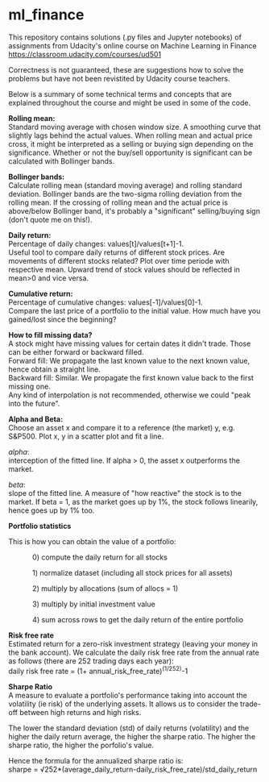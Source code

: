 # ml_finance

This repository contains solutions (.py files and Jupyter notebooks) of assignments from Udacity's online course on Machine Learning in Finance https://classroom.udacity.com/courses/ud501

Correctness is not guaranteed, these are suggestions how to solve the problems but have not been revistited by Udacity course teachers.



Below is a summary of some technical terms and concepts that are explained throughout the course and might be used in some of the code.

<b>Rolling mean:</b><br>
Standard moving average with chosen window size. A smoothing curve that slightly lags behind the actual values. When rolling mean and actual price cross, it might be interpreted as a selling or buying sign depending on the significance. Whether or not the buy/sell opportunity is significant can be calculated with Bollinger bands.


<b>Bollinger bands:</b><br>
Calculate rolling mean (standard moving average) and rolling standard deviation. Bollinger bands are the two-sigma rolling deviation from the rolling mean. If the crossing of rolling mean and the actual price is above/below Bollinger band, it's probably a "significant" selling/buying sign (don't quote me on this!).


<b>Daily return:</b><br>
Percentage of daily changes: values[t]/values[t+1]-1.<br>Useful tool to compare daily returns of different stock prices. Are movements of different stocks related? Plot over time periode with respective mean. Upward trend of stock values should be reflected in mean>0 and vice versa.


<b>Cumulative return:</b><br>
Percentage of cumulative changes: values[-1]/values[0]-1.<br>Compare the last price of a portfolio to the initial value. How much have you gained/lost since the beginning?


<b>How to fill missing data?</b><br>
A stock might have missing values for certain dates it didn't trade. Those can be either forward or backward filled.<br>Forward fill: We propagate the last known value to the next known value, hence obtain a straight line. <br>Backward fill: Similar. We propagate the first known value back to the first missing one.<br> Any kind of interpolation is not recommended, otherwise we could "peak into the future".


<b>Alpha and Beta:</b><br>
    Choose an asset x and compare it to a reference (the market) y, e.g. S&P500. Plot x, y in a scatter plot and fit a line.<br>
    <p>
    <i>alpha</i>:<br>interception of the fitted line. If alpha > 0, the asset x outperforms the market.</p>
    <p>
    <i>beta</i>:<br>slope of the fitted line. A measure of "how reactive" the stock is to the market. If beta = 1, as the market goes up by 1%, the stock follows linearily, hence goes up by 1% too.</p>


<b>Portfolio statistics</b><br>
  
This is how you can obtain the value of a portfolio:
<ul>
  <ol>0) compute the daily return for all stocks</ol> 
  <ol>1) normalize dataset (including all stock prices for all assets)</ol>
  <ol>2) multiply by allocations (sum of allocs = 1)</ol>
  <ol>3) multiply by initial investment value</ol>
  <ol>4) sum across rows to get the daily return of the entire portfolio</ol>
</ul>


<b>Risk free rate</b><br>
Estimated return for a zero-risk investment strategy (leaving your money in the bank account). We calculate the daily risk free rate from the annual rate as follows (there are 252 trading days each year):<br>
daily risk free rate = (1+ annual_risk_free_rate)<sup>(1/252)</sup>-1


<b>Sharpe Ratio</b><br>
A measure to evaluate a portfolio's performance taking into account the volatility (ie risk) of the underlying assets. It allows us to consider the trade-off between high returns and high risks.<p>The lower the standard deviation (std) of daily returns (volatility) and the higher the daily return average, the higher the sharpe ratio. The higher the sharpe ratio, the higher the porfolio's value.</p>

Hence the formula for the annualized sharpe ratio is:<br>sharpe = <span>&#8730;</span>252*(average_daily_return-daily_risk_free_rate)/std_daily_return

